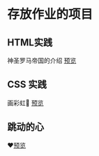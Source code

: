 # 存放作业的项目
## HTML实践
神圣罗马帝国的介绍 [预览](https://yangbin1215.github.io/learn-work/HTML/work01/index.html)
## CSS 实践
画彩虹🌈 [预览](https://yangbin1215.github.io/learn-work/HTML/work02/rainbow.html)
## 跳动的心
❤[预览](https://yangbin1215.github.io/learn-work/CSS/work01/BeatingHeart.html)
